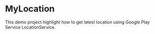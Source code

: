 # MyLocation

This demo project highlight how to get latest location using Google Play Service LocationService.
